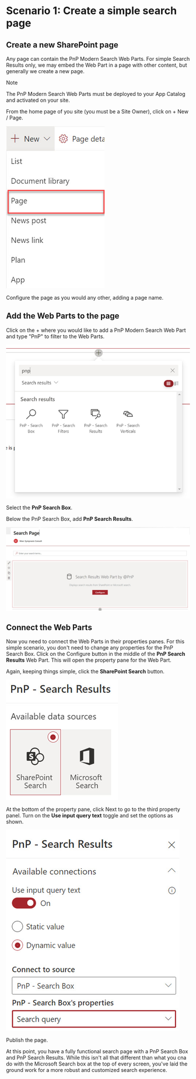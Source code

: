 
# Scenario 1: Create a simple search page

## Create a new SharePoint page

Any page can contain the PnP Modern Search Web Parts. For simple Search Results only, we may embed the Web Part in a page with other content, but generally we create a new page.

> [!NOTE]
> The PnP Modern Search Web Parts must be deployed to your App Catalog and activated on your site.

From the home page of you site (you must be a Site Owner), click on + New / Page.

![New Page](../assets/scenarios/create-simple-search-page/new-page.jpg)

Configure the page as you would any other, adding a page name.

## Add the Web Parts to the page

Click on the + where you would like to add a PnP Modern Search Web Part and type "PnP" to filter to the Web Parts.

![Web Part Toolbox searching for PnP Modern Search](../assets/scenarios/create-simple-search-page/web-part-toolbox-pnp-modern-search.jpg)

Select the **PnP Search Box**.

Below the PnP Search Box, add **PnP Search Results**.

![Add Web Parts to page](../assets/scenarios/create-simple-search-page/add-web-parts-to-page.jpg)

## Connect the Web Parts

Now you need to connect the Web Parts in their properties panes. For this simple scenario, you don't need to change any properties for the PnP Search Box. Click on the Configure button in the middle of the **PnP Search Results** Web Part. This will open the property pane for the Web Part.

Again, keeping things simple, click the **SharePoint Search** button.

![Available data sources](../assets/scenarios/create-simple-search-page/available-data-sources.jpg)

At the bottom of the property pane, click Next to go to the third property panel. Turn on the **Use input query text** toggle and set the options as shown.

![Use input query text](../assets/scenarios/create-simple-search-page/use-input-query-text.jpg)

Publish the page.

At this point, you have a fully functional search page with a PnP Search Box and PnP Search Results. While this isn't all that different than what you cna do with the Microsoft Search box at the top of every screen, you've laid the ground work for a more robust and customized search experience.
